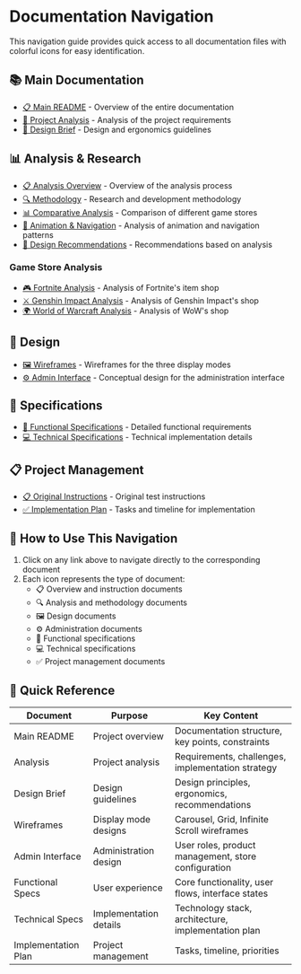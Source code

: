 # Documentation Navigation

This navigation guide provides quick access to all documentation files with colorful icons for easy identification.

## 📚 Main Documentation

- [📋 Main README](README.md) - Overview of the entire documentation
- [📝 Project Analysis](Analysis.md) - Analysis of the project requirements
- [🎨 Design Brief](DesignBrief.md) - Design and ergonomics guidelines

## 📊 Analysis & Research

- [📋 Analysis Overview](2-Analysis/README.md) - Overview of the analysis process
- [🔍 Methodology](1-Methodology/README.md) - Research and development methodology
- [📊 Comparative Analysis](2-Analysis/ComparativeAnalysis.md) - Comparison of different game stores
- [💫 Animation & Navigation](2-Analysis/AnimationAndNavigationAnalysis.md) - Analysis of animation and navigation patterns
- [🎯 Design Recommendations](2-Analysis/DesignRecommendations.md) - Recommendations based on analysis

### Game Store Analysis

- [🎮 Fortnite Analysis](2-Analysis/Fortnite/FortniteShopAnalysis.md) - Analysis of Fortnite's item shop
- [⚔️ Genshin Impact Analysis](2-Analysis/GenshinImpact/GenshinImpactShopAnalysis.md) - Analysis of Genshin Impact's shop
- [🌍 World of Warcraft Analysis](2-Analysis/WorldOfWarcraft/WoWShopAnalysis.md) - Analysis of WoW's shop

## 🎨 Design

- [🖼️ Wireframes](1-Design/Wireframes.md) - Wireframes for the three display modes
- [⚙️ Admin Interface](1-Design/AdminInterface.md) - Conceptual design for the administration interface

## 📝 Specifications

- [📱 Functional Specifications](3-Specifications/FunctionalSpecifications.md) - Detailed functional requirements
- [💻 Technical Specifications](3-Specifications/TechnicalSpecifications.md) - Technical implementation details

## 📋 Project Management

- [📋 Original Instructions](0-Instructions/INSTRUCTIONS_Frontend.md) - Original test instructions
- [✅ Implementation Plan](4-Todo/README.md) - Tasks and timeline for implementation

## 🧭 How to Use This Navigation

1. Click on any link above to navigate directly to the corresponding document
2. Each icon represents the type of document:
   - 📋 Overview and instruction documents
   - 🔍 Analysis and methodology documents
   - 🖼️ Design documents
   - ⚙️ Administration documents
   - 📱 Functional specifications
   - 💻 Technical specifications
   - ✅ Project management documents

## 🎯 Quick Reference

| Document | Purpose | Key Content |
|----------|---------|-------------|
| Main README | Project overview | Documentation structure, key points, constraints |
| Analysis | Project analysis | Requirements, challenges, implementation strategy |
| Design Brief | Design guidelines | Design principles, ergonomics, recommendations |
| Wireframes | Display mode designs | Carousel, Grid, Infinite Scroll wireframes |
| Admin Interface | Administration design | User roles, product management, store configuration |
| Functional Specs | User experience | Core functionality, user flows, interface states |
| Technical Specs | Implementation details | Technology stack, architecture, implementation plan |
| Implementation Plan | Project management | Tasks, timeline, priorities |
